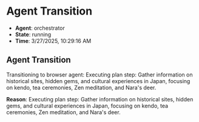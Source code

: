 # Agent Transition

- **Agent**: orchestrator
- **State**: running
- **Time**: 3/27/2025, 10:29:16 AM

## Agent Transition

Transitioning to browser agent: Executing plan step: Gather information on historical sites, hidden gems, and cultural experiences in Japan, focusing on kendo, tea ceremonies, Zen meditation, and Nara's deer.

**Reason**: Executing plan step: Gather information on historical sites, hidden gems, and cultural experiences in Japan, focusing on kendo, tea ceremonies, Zen meditation, and Nara's deer.

